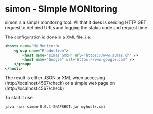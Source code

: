 # simon - SImple MONItoring

simon is a simple monitoring tool.
All that it does is sending HTTP GET request to definied URLs and logging the status code and request time.

The configuration is done in a XML file. i.e.

``` xml
<hosts name="My Monitor">
    <group name="Production">
        <host name="simas GmbH" url="https://www.simas.ch" />
        <host name="Google" url="https://www.google.com" />
    </group>
</hosts>
```

The result is either JSON or XML when accessing (http://localhost:4567/check) or a simple web page on (http://localhost:4567/check)

To start it use

```
java -jar simon-0.0.1-SNAPSHOT.jar myhosts.xml
```
